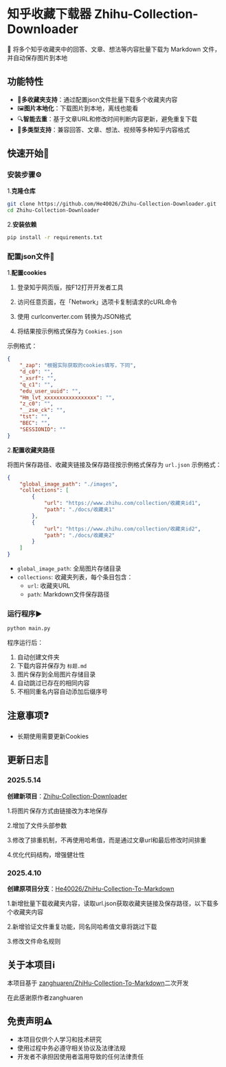 # 知乎收藏下载器 Zhihu-Collection-Downloader

📂 将多个知乎收藏夹中的回答、文章、想法等内容批量下载为 Markdown 文件，并自动保存图片到本地

## 功能特性

- 📂**多收藏夹支持**：通过配置json文件批量下载多个收藏夹内容
- 🖼️**图片本地化**：下载图片到本地，离线也能看
- 🔍**智能去重**：基于文章URL和修改时间判断内容更新，避免重复下载
- 📄**多类型支持**：兼容回答、文章、想法、视频等多种知乎内容格式

## 快速开始🚀

### 安装步骤⚙️

1.**克隆仓库**

```bash
git clone https://github.com/He40026/Zhihu-Collection-Downloader.git
cd Zhihu-Collection-Downloader
```

2.**安装依赖**

```bash
pip install -r requirements.txt
```

### 配置json文件🔧

1.**配置cookies**

1. 登录知乎网页版，按F12打开开发者工具

2. 访问任意页面，在「Network」选项卡复制请求的cURL命令

3. 使用 curlconverter.com 转换为JSON格式

4. 将结果按示例格式保存为 `Cookies.json`

示例格式：

```json
{
    "_zap": "根据实际获取的cookies填写，下同",
    "d_c0": "",
    "_xsrf": "",
    "q_c1": "",
    "edu_user_uuid": "",
    "Hm_lvt_xxxxxxxxxxxxxxxxx": "",
    "z_c0": "",
    "__zse_ck": "",
    "tst": "",
    "BEC": "",
    "SESSIONID": ""
}
```

2.**配置收藏夹路径**

将图片保存路径、收藏夹链接及保存路径按示例格式保存为 `url.json`
示例格式：

```json
{
    "global_image_path": "./images",
    "collections": [
        {
            "url": "https://www.zhihu.com/collection/收藏夹id1",
            "path": "./docs/收藏夹1"
        },
        {
            "url": "https://www.zhihu.com/collection/收藏夹id2",
            "path": "./docs/收藏夹2"
        }
    ]
}
```

- `global_image_path`: 全局图片存储目录
- `collections`: 收藏夹列表，每个条目包含：
  - `url`: 收藏夹URL
  - `path`: Markdown文件保存路径

### 运行程序▶️

```bash
python main.py
```

程序运行后：

1. 自动创建文件夹
2. 下载内容并保存为 `标题.md`
3. 图片保存到全局图片存储目录
4. 自动跳过已存在的相同内容
5. 不相同重名内容自动添加后缀序号

## 注意事项❓

- 长期使用需要更新Cookies

## 更新日志📜

### 2025.5.14

**创建新项目**：[Zhihu-Collection-Downloader](https://github.com/He40026/Zhihu-Collection-Downloader)

1.将图片保存方式由链接改为本地保存

2.增加了文件头部参数

3.修改了排重机制，不再使用哈希值，而是通过文章url和最后修改时间排重

4.优化代码结构，增强健壮性

### 2025.4.10

**创建原项目分支**：[He40026/ZhiHu-Collection-To-Markdown](https://github.com/He40026/ZhiHu-Collection-To-Markdown)

1.新增批量下载收藏夹内容，读取url.json获取收藏夹链接及保存路径，以下载多个收藏夹内容

2.新增验证文件重复功能，同名同哈希值文章将跳过下载

3.修改文件命名规则

## 关于本项目ℹ️

本项目基于 [zanghuaren/ZhiHu-Collection-To-Markdown](https://github.com/zanghuaren/ZhiHu-Collection-To-Markdown)二次开发

在此感谢原作者zanghuaren

## 免责声明⚠️

- 本项目仅供个人学习和技术研究
- 使用过程中务必遵守相关协议及法律法规
- 开发者不承担因使用者滥用导致的任何法律责任
